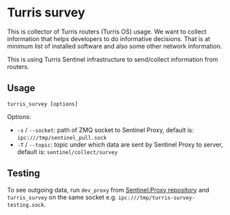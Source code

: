 # Turris survey

This is collector of Turris routers (Turris OS) usage. We want to collect
information that helps developers to do informative decisions. That is at minimum
list of installed software and also some other network information.

This is using Turris Sentinel infrastructure to send/collect information from
routers.


## Usage

```
turris_survey [options]
```

Options:
- `-s` / `--socket`: path of ZMQ socket to Sentinel Proxy,
  default is: `ipc:///tmp/sentinel_pull.sock`
- `-T` / `--topic`: topic under which data are sent by Sentinel Proxy to server,
  default is: `sentinel/collect/survey`


## Testing

To see outgoing data, run `dev_proxy` from
[Sentinel:Proxy repository](https://gitlab.nic.cz/turris/sentinel/proxy)
and `turris_survey` on the same socket e.g. `ipc:///tmp/turris-survey-testing.sock`.
